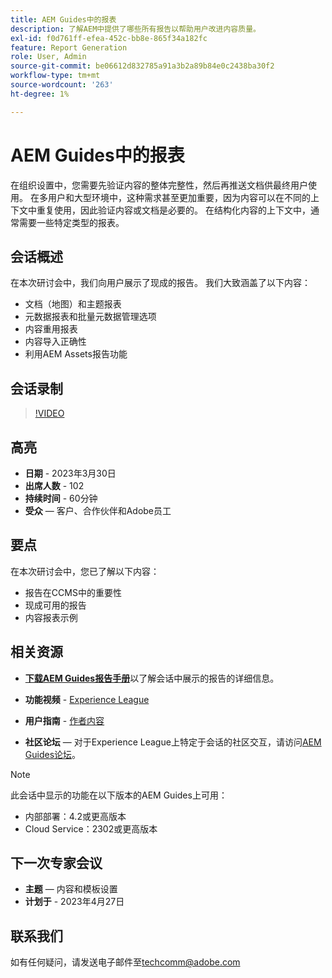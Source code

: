 ```yaml
---
title: AEM Guides中的报表
description: 了解AEM中提供了哪些所有报告以帮助用户改进内容质量。
exl-id: f0d761ff-efea-452c-bb8e-865f34a182fc
feature: Report Generation
role: User, Admin
source-git-commit: be06612d832785a91a3b2a89b84e0c2438ba30f2
workflow-type: tm+mt
source-wordcount: '263'
ht-degree: 1%

---
```


# AEM Guides中的报表

在组织设置中，您需要先验证内容的整体完整性，然后再推送文档供最终用户使用。 在多用户和大型环境中，这种需求甚至更加重要，因为内容可以在不同的上下文中重复使用，因此验证内容或文档是必要的。 在结构化内容的上下文中，通常需要一些特定类型的报表。


## 会话概述

在本次研讨会中，我们向用户展示了现成的报告。 我们大致涵盖了以下内容：
- 文档（地图）和主题报表
- 元数据报表和批量元数据管理选项
- 内容重用报表
- 内容导入正确性
- 利用AEM Assets报告功能


## 会话录制

>[!VIDEO](https://video.tv.adobe.com/v/3417529/guides--reporting-reporting?quality=12&learn=on)


## 高亮

- **日期** - 2023年3月30日
- **出席人数** - 102
- **持续时间** - 60分钟
- **受众** — 客户、合作伙伴和Adobe员工


## 要点

在本次研讨会中，您已了解以下内容：
- 报告在CCMS中的重要性
- 现成可用的报告
- 内容报表示例


## 相关资源

- **[下载AEM Guides报告手册](./assets/aem-guides-expert-session-reports-documentation.pdf)**&#x200B;以了解会话中展示的报告的详细信息。

- **功能视频** - [Experience League](https://experienceleague.adobe.com/docs/experience-manager-guides-learn/videos/output-generation/working-with-reports.html?lang=en)

- **用户指南** - [作者内容](https://help.adobe.com/en_US/xml-documentation-for-adobe-experience-manager/index.html#t=DXML-master-map%2Freports-intro.html)

- **社区论坛** — 对于Experience League上特定于会话的社区交互，请访问[AEM Guides论坛](https://experienceleaguecommunities.adobe.com/t5/experience-manager-guides/bd-p/xml-documentation-discussions)。

>[!NOTE]
>
> 此会话中显示的功能在以下版本的AEM Guides上可用：
> - 内部部署：4.2或更高版本
> - Cloud Service：2302或更高版本


## 下一次专家会议

- **主题** — 内容和模板设置
- **计划于** - 2023年4月27日


## 联系我们

如有任何疑问，请发送电子邮件至<techcomm@adobe.com>
